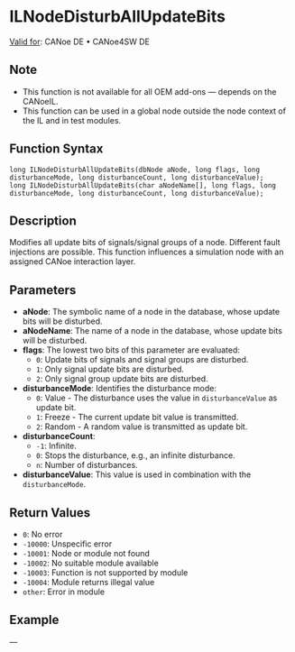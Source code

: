 # ILNodeDisturbAllUpdateBits

[Valid for](../../../Shared/FeatureAvailability.md): CANoe DE • CANoe4SW DE

## Note

- This function is not available for all OEM add-ons — depends on the CANoeIL.
- This function can be used in a global node outside the node context of the IL and in test modules.

## Function Syntax

```plaintext
long ILNodeDisturbAllUpdateBits(dbNode aNode, long flags, long disturbanceMode, long disturbanceCount, long disturbanceValue);
long ILNodeDisturbAllUpdateBits(char aNodeName[], long flags, long disturbanceMode, long disturbanceCount, long disturbanceValue);
```

## Description

Modifies all update bits of signals/signal groups of a node. Different fault injections are possible. This function influences a simulation node with an assigned CANoe interaction layer.

## Parameters

- **aNode**: The symbolic name of a node in the database, whose update bits will be disturbed.
- **aNodeName**: The name of a node in the database, whose update bits will be disturbed.
- **flags**: The lowest two bits of this parameter are evaluated:
  - `0`: Update bits of signals and signal groups are disturbed.
  - `1`: Only signal update bits are disturbed.
  - `2`: Only signal group update bits are disturbed.
- **disturbanceMode**: Identifies the disturbance mode:
  - `0`: Value - The disturbance uses the value in `disturbanceValue` as update bit.
  - `1`: Freeze - The current update bit value is transmitted.
  - `2`: Random - A random value is transmitted as update bit.
- **disturbanceCount**:
  - `-1`: Infinite.
  - `0`: Stops the disturbance, e.g., an infinite disturbance.
  - `n`: Number of disturbances.
- **disturbanceValue**: This value is used in combination with the `disturbanceMode`.

## Return Values

- `0`: No error
- `-10000`: Unspecific error
- `-10001`: Node or module not found
- `-10002`: No suitable module available
- `-10003`: Function is not supported by module
- `-10004`: Module returns illegal value
- `other`: Error in module

## Example

—
